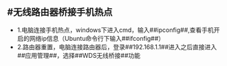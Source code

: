 #无线路由器桥接手机热点
-----
- 1.电脑连接手机热点，windows下进入cmd，输入##ipconfig##,查看手机开启的网络ip信息（Ubuntu命令行下输入##ifconfig##）
- 2.路由器重置，电脑连接路由器后，登录##192.168.1.1##进入之后直接进入##应用管理##，选择##WDS无线桥接##功能
